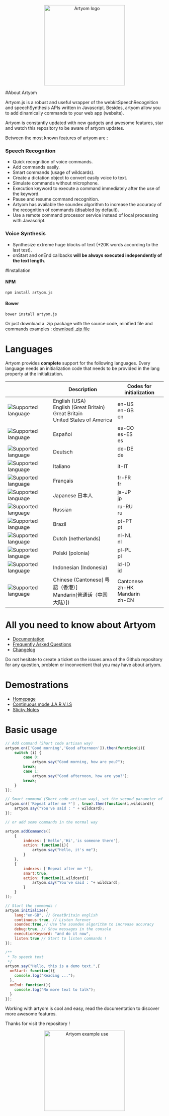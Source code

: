 <p align="center">
  <img src="https://raw.githubusercontent.com/sdkcarlos/artyom.js/master/src/images/artyomjs-logo.png" width="256" title="Artyom logo">
</p>

#About Artyom

Artyom.js is a robust and useful wrapper of the webkitSpeechRecognition and speechSynthesis APIs written in Javascript.
Besides, artyom allow you to add dinamically commands to your web app (website).

Artyom is constantly updated with new gadgets and awesome features, star and watch this repository to be aware of artyom updates.

Between the most known features of artyom are :

### Speech Recognition

- Quick recognition of voice commands.
- Add commands easily.
- Smart commands (usage of wildcards).
- Create a dictation object to convert easily voice to text.
- Simulate commands without microphone.
- Execution keyword to execute a command immediately after the use of the keyword.
- Pause and resume command recognition.
- Artyom has available the soundex algorithm to increase the accuracy of the recognition of commands (disabled by default).
- Use a remote command processor service instead of local processing with Javascript.

### Voice Synthesis

- Synthesize extreme huge blocks of text (+20K words according to the last test).
- onStart and onEnd callbacks **will be always executed independently of the text length**.

#Installation

#### NPM

```batch
npm install artyom.js
```

#### Bower

```batch
bower install artyom.js
```
Or just download a .zip package with the source code, minified file and commands examples : [download .zip file](https://github.com/sdkcarlos/artyom.js/raw/master/public/artyom-source.zip)

# Languages

Artyom provides **complete** support for the following languages. Every language needs an initialization code that needs to be provided in the lang property at the initialization.

| |Description |Codes for initialization|
------------- | ------------- | ------------- |
|<img src="https://raw.githubusercontent.com/sdkcarlos/sdkcarlos.github.io/master/sites/artyom-resources/images/flag-usa.png" alt="Supported language"/>| English (USA)<br/>English (Great Britain) Great Britain <br/> United States of America | en-US<br/>en-GB<br/>en |
|<img src="https://raw.githubusercontent.com/sdkcarlos/sdkcarlos.github.io/master/sites/artyom-resources/images/flag-spanish.png" alt="Supported language"/>| Español |es-CO<br/>es-ES<br/>es |
|<img src="https://raw.githubusercontent.com/sdkcarlos/sdkcarlos.github.io/master/sites/artyom-resources/images/flag-german.png" alt="Supported language"/>| Deutsch | de-DE<br/>de |
| <img src="https://raw.githubusercontent.com/sdkcarlos/sdkcarlos.github.io/master/sites/artyom-resources/images/flag-italy.png" alt="Supported language"/> | Italiano |it-IT |
| <img src="https://raw.githubusercontent.com/sdkcarlos/sdkcarlos.github.io/master/sites/artyom-resources/images/flag-france.png" alt="Supported language"/> | Français |fr-FR<br/>fr |
| <img src="https://raw.githubusercontent.com/sdkcarlos/sdkcarlos.github.io/master/sites/artyom-resources/images/flag-japan.png" alt="Supported language"/> | Japanese 日本人 | ja-JP<br/>jp |
| <img src="https://raw.githubusercontent.com/sdkcarlos/sdkcarlos.github.io/master/sites/artyom-resources/images/flag-russia.png" alt="Supported language"/> | Russian | ru-RU<br/>ru |
| <img src="https://raw.githubusercontent.com/sdkcarlos/sdkcarlos.github.io/master/sites/artyom-resources/images/flag-brasil.png" alt="Supported language"/> | Brazil | pt-PT<br/>pt |
| <img src="https://raw.githubusercontent.com/sdkcarlos/sdkcarlos.github.io/master/sites/artyom-resources/images/flag-netherlands.png" alt="Supported language"/> | Dutch (netherlands)| nl-NL<br/>nl |
| <img src="https://raw.githubusercontent.com/sdkcarlos/sdkcarlos.github.io/master/sites/artyom-resources/images/flag-poland.png" alt="Supported language"/> | Polski (polonia)| pl-PL<br/>pl |
| <img src="https://raw.githubusercontent.com/sdkcarlos/sdkcarlos.github.io/master/sites/artyom-resources/images/flag-indonesia.png" alt="Supported language"/> | Indonesian (Indonesia)| id-ID<br/>id |
| <img src="https://raw.githubusercontent.com/sdkcarlos/sdkcarlos.github.io/master/sites/artyom-resources/images/flag-china.png" alt="Supported language"/> | Chinese (Cantonese[ 粤語（香港）] <br/> Mandarin[普通话（中国大陆）])| Cantonese<br/>zh-HK<br/> Mandarin<br />zh-CN|

# All you need to know about Artyom

- [Documentation](http://ourcodeworld.com/projects/projects-documentation/1/list/artyom-js)
- [Frequently Asked Questions](http://ourcodeworld.com/projects/projects-faq/1/list/artyom-js)
- [Changelog](http://ourcodeworld.com/projects/projects-documentation/2/read-doc/official-changelog/artyom-js)

Do not hesitate to create a ticket on the issues area of the Github repository for any question, problem or inconvenient that you may have about artyom.

# Demostrations

- [Homepage](https://sdkcarlos.github.io/sites/artyom.html)
- [Continuous mode J.A.R.V.I.S](https://sdkcarlos.github.io/jarvis.html)
- [Sticky Notes](https://sdkcarlos.github.io/demo-sites/artyom/artyom_sticky_notes.html)

# Basic usage

```javascript
// Add command (Short code artisan way)
artyom.on(['Good morning','Good afternoon']).then(function(i){
    switch (i) {
        case 0:
            artyom.say("Good morning, how are you?");
        break;
        case 1:
            artyom.say("Good afternoon, how are you?");
        break;            
    }
});

// Smart command (Short code artisan way), set the second parameter of .on to true
artyom.on(['Repeat after me *'] , true).then(function(i,wildcard){
    artyom.say("You've said : " + wildcard);
});

// or add some commands in the normal way

artyom.addCommands([
    {
        indexes: ['Hello','Hi','is someone there'],
        action: function(i){
            artyom.say("Hello, it's me");
        }
    },
    {
        indexes: ['Repeat after me *'],
        smart:true,
        action: function(i,wildcard){
            artyom.say("You've said : "+ wildcard);
        }
    }
]);

// Start the commands !
artyom.initialize({
    lang:"en-GB", // GreatBritain english
    continuous:true, // Listen forever
    soundex:true,// Use the soundex algorithm to increase accuracy
    debug:true, // Show messages in the console
    executionKeyword: "and do it now",
    listen:true // Start to listen commands !
});

/**
 * To speech text
 */
artyom.say("Hello, this is a demo text.",{
  onStart: function(){
    console.log("Reading ...");
  },
  onEnd: function(){
    console.log("No more text to talk");
  }
});
```

Working with artyom is cool and easy, read the documentation to discover more awesome features.

Thanks for visit the repository !

<p align="center">
  <img src="https://raw.githubusercontent.com/sdkcarlos/sdkcarlos.github.io/master/sites/artyom-resources/images/artyom_make_sandwich.jpg" alt="Artyom example use" width="256"/>
</p>
